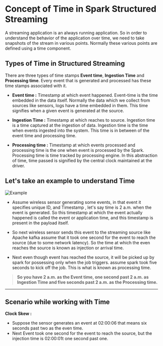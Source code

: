
# Concept of Time in Spark Structured Streaming

A streaming application is an always running application. So in order to understand the behavior of the application over time, we need to take snapshots of the stream in various points. Normally these various points are defined using a time component.

## Types of Time in Structured Streaming
There are three types of time stamps **Event time**, **Ingestion Time** and **Processing time**. Every event that is generated and processed has these time stamps associated with it.

 - **Event time :**  Timestamp at which event happened. Event-time is the time embedded in the data itself. Normally the data which we collect from sources like sensors, logs have a time embedded in them. This time signifies when a given event is generated at the source.
   
 - **Ingestion Time :** Timestamp at which reaches to source. Ingestion time is a time captured at the ingestion of data. Ingestion time is the time when events ingested into the system. This time is in between of the event time and processing time.
 - **Processing time :** Timestamp at which events processed and processing time is the one when event is processed by the Spark. Processing time is time tracked by processing engine. In this abstraction of time, time passed is signified by the central clock maintained at the driver.

## Let's take an example to understand Time
![Example](https://github.com/gurditsingh/blog/blob/gh-pages/_screenshots/Streaming.jpg?raw=true)

 - Assume wireless sensor generating some events, in that event it specifies unique ID, and Timestamp , let's say time is 2 a.m. when the event is generated. So this timestamp at which the event actually happened is called the event or application time, and this timestamp is present in the payload itself.
 
 - So next wireless sensor sends this event to the streaming source like Apache kafka assume that it took one second for the event to reach the source (due to some network latency). So the time at which the even reaches the source is known as injection or arrival time.
 
 - Next even though event has reached the source, it will be picked up by spark for possessing only when the job triggers. assume spark took five seconds to kick off the job. This is what is known as processing time.
 

> **So you have 2 a.m. as the Event time, one second past 2 a.m. as Ingestion Time and five seconds past 2 a.m. as the Processing time.**


------------

## Scenario while working with Time

**Clock Skew :**

 - Suppose the sensor generates an event at 02:00:06 that means six seconds past two as the even time.
 - Next Event took one second for the event to reach the source, but the injection time is 02:00:01t one second past one.

<!--stackedit_data:
eyJoaXN0b3J5IjpbLTEwMDQ5NDAwODQsLTIzNDM4OTQwLC0yMD
gyOTUzMjQwLDg5MzE5MDgyOSwtMTk2NDI1NzUxOSwtMTcyMDMz
NDk1OSwtMTA1NjY3MjE5MiwxNDIwNzk4NTYxLDg1NzM0NTM0Mi
wzOTkzODQzNiwxOTY2NDAyNzc2LDE4NjM4ODg5OTcsNzUyMjEw
Mzc1LC0yOTk2NjEyNjksLTE1MjIzNDEyODcsLTQ3NDQ2NzEyMS
w4NTg2MjA0NjQsNzg3MTI3MjUxLC0xODQ3Njk2Mzc3LC0xNjkz
MTM4MzUxXX0=
-->